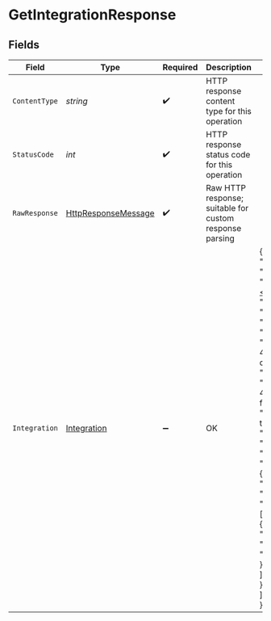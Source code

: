 # GetIntegrationResponse


## Fields

| Field                                                                                                                                                                                                                                                                                                                                                                                                                                  | Type                                                                                                                                                                                                                                                                                                                                                                                                                                   | Required                                                                                                                                                                                                                                                                                                                                                                                                                               | Description                                                                                                                                                                                                                                                                                                                                                                                                                            | Example                                                                                                                                                                                                                                                                                                                                                                                                                                |
| -------------------------------------------------------------------------------------------------------------------------------------------------------------------------------------------------------------------------------------------------------------------------------------------------------------------------------------------------------------------------------------------------------------------------------------- | -------------------------------------------------------------------------------------------------------------------------------------------------------------------------------------------------------------------------------------------------------------------------------------------------------------------------------------------------------------------------------------------------------------------------------------- | -------------------------------------------------------------------------------------------------------------------------------------------------------------------------------------------------------------------------------------------------------------------------------------------------------------------------------------------------------------------------------------------------------------------------------------- | -------------------------------------------------------------------------------------------------------------------------------------------------------------------------------------------------------------------------------------------------------------------------------------------------------------------------------------------------------------------------------------------------------------------------------------- | -------------------------------------------------------------------------------------------------------------------------------------------------------------------------------------------------------------------------------------------------------------------------------------------------------------------------------------------------------------------------------------------------------------------------------------- |
| `ContentType`                                                                                                                                                                                                                                                                                                                                                                                                                          | *string*                                                                                                                                                                                                                                                                                                                                                                                                                               | :heavy_check_mark:                                                                                                                                                                                                                                                                                                                                                                                                                     | HTTP response content type for this operation                                                                                                                                                                                                                                                                                                                                                                                          |                                                                                                                                                                                                                                                                                                                                                                                                                                        |
| `StatusCode`                                                                                                                                                                                                                                                                                                                                                                                                                           | *int*                                                                                                                                                                                                                                                                                                                                                                                                                                  | :heavy_check_mark:                                                                                                                                                                                                                                                                                                                                                                                                                     | HTTP response status code for this operation                                                                                                                                                                                                                                                                                                                                                                                           |                                                                                                                                                                                                                                                                                                                                                                                                                                        |
| `RawResponse`                                                                                                                                                                                                                                                                                                                                                                                                                          | [HttpResponseMessage](https://learn.microsoft.com/en-us/dotnet/api/system.net.http.httpresponsemessage?view=net-5.0)                                                                                                                                                                                                                                                                                                                   | :heavy_check_mark:                                                                                                                                                                                                                                                                                                                                                                                                                     | Raw HTTP response; suitable for custom response parsing                                                                                                                                                                                                                                                                                                                                                                                |                                                                                                                                                                                                                                                                                                                                                                                                                                        |
| `Integration`                                                                                                                                                                                                                                                                                                                                                                                                                          | [Integration](../../Models/Components/Integration.md)                                                                                                                                                                                                                                                                                                                                                                                  | :heavy_minus_sign:                                                                                                                                                                                                                                                                                                                                                                                                                     | OK                                                                                                                                                                                                                                                                                                                                                                                                                                     | {<br/>"key": "gbol",<br/>"logoUrl": "http://example.com",<br/>"name": "Xero",<br/>"enabled": true,<br/>"sourceId": "accounting",<br/>"sourceType": "8193a927-ab7a-45a3-9dc2-d357a4932dfe",<br/>"integrationId": "497a18ca-284e-40c0-985d-f72be35d468e",<br/>"isOfflineConnector": true,<br/>"isBeta": true,<br/>"dataProvidedBy": "string",<br/>"datatypeFeatures": [<br/>{<br/>"datatype": "invoices",<br/>"supportedFeatures": [<br/>{<br/>"featureType": "get",<br/>"featureState": "release"<br/>}<br/>]<br/>}<br/>]<br/>} |